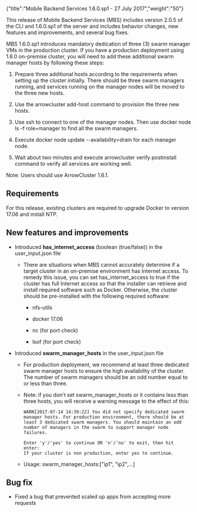 {"title":"Mobile Backend Services 1.6.0.sp1 - 27 July 2017","weight":"50"}

This release of Mobile Backend Services (MBS) includes version 2.0.5 of the CLI and 1.6.0.sp1 of the server and includes behavior changes, new features and improvements, and several bug fixes.

MBS 1.6.0.sp1 introduces mandatory dedication of three (3) swarm manager VMs in the production cluster. If you have a production deployment using 1.6.0 on-premise cluster, you will need to add these additional swarm manager hosts by following these steps:

1. Prepare three additional hosts according to the requirements when setting up the cluster initially. There should be three swarm managers running, and services running on the manager nodes will be moved to the three new hosts.

2. Use the arrowcluster add-host command to provision the three new hosts.

3. Use ssh to connect to one of the manager nodes. Then use docker node ls -f role=manager to find all the swarm managers.

4. Execute docker node update <node-id> --availability=drain for each manager node.

5. Wait about two minutes and execute arrowcluster verify postinstall command to verify all services are working well.

Note: Users should use ArrowCluster 1.6.1.

## Requirements

For this release, existing clusters are required to upgrade Docker to version 17.06 and install NTP.

## New features and improvements

* Introduced **has\_internet\_access** (boolean (true/false)) in the user\_input.json file

    * There are situations when MBS cannot accurately determine if a target cluster in an on-premise environment has Internet access. To remedy this issue, you can set has\_internet\_access to true if the cluster has full Internet access so that the installer can retrieve and install required software such as Docker. Otherwise, the cluster should be pre-installed with the following required software:

        * nfs-utils

        * docker 17.06

        * nc (for port check)

        * lsof (for port check)

* Introduced **swarm\_manager\_hosts** in the user\_input.json file

    * For production deployment, we recommend at least three dedicated swarm manager hosts to ensure the high availability of the cluster. The number of swarm managers should be an odd number equal to or less than three.

    * Note: if you don't set swarm\_manager\_hosts or it contains less than three hosts, you will receive a warning message to the effect of this:

        ```
        WARN[2017-07-14 14:39:22] You did not specify dedicated swarm manager hosts. For production environment, there should be at least 3 dedicated swarm managers. You should maintain an odd number of managers in the swarm to support manager node failures.

        Enter 'y'/'yes' to continue OR 'n'/'no' to exit, then hit enter:
        If your cluster is non production, enter yes to continue.
        ```

    * Usage: swarm\_manager\_hosts:\["ip1", "ip2",...\]

## Bug fix

* Fixed a bug that prevented scaled up apps from accepting more requests
